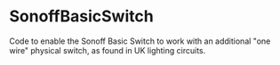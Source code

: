 # SonoffBasicSwitch
Code to enable the Sonoff Basic Switch to work with an additional "one wire" physical switch, as found in UK lighting circuits.
